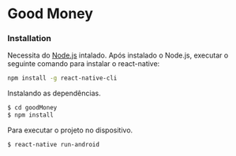 # Good Money

### Installation

Necessita do [Node.js](https://nodejs.org/) intalado.
Após instalado o Node.js, executar o seguinte comando para instalar o react-native:

```sh
npm install -g react-native-cli
```

Instalando as dependências.

```sh
$ cd goodMoney
$ npm install
```

Para executar o projeto no dispositivo.

```sh
$ react-native run-android
```

